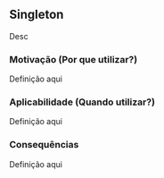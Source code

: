 ## Singleton

Desc

### Motivação (Por que utilizar?)

Definição aqui

### Aplicabilidade (Quando utilizar?)

Definição aqui

### Consequências

Definição aqui